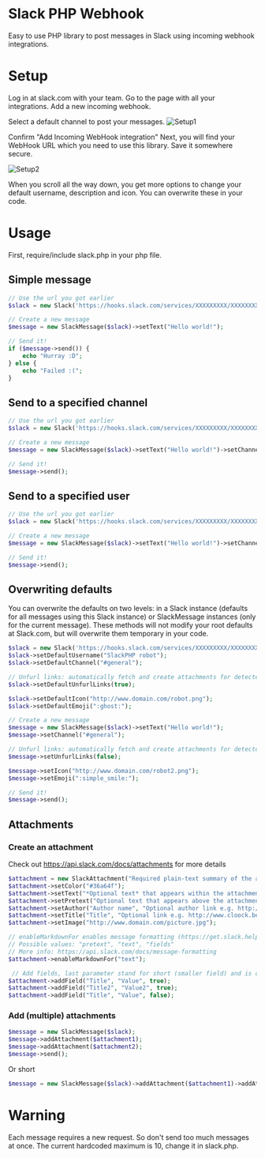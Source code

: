 # Slack PHP Webhook
Easy to use PHP library to post messages in Slack using incoming webhook integrations.

# Setup
Log in at slack.com with your team. Go to the page with all your integrations. Add a new incoming webhook.

Select a default channel to post your messages.
![Setup1](http://www.cloock.be/uploads/slack1.png)

Confirm "Add Incoming WebHook integration"
Next, you will find your WebHook URL which you need to use this library. Save it somewhere secure.

![Setup2](http://www.cloock.be/uploads/slack2.png)

When you scroll all the way down, you get more options to change your default username, description and icon. You can overwrite these in your code.
	 
# Usage
First, require/include slack.php in your php file.
## Simple message

```php
// Use the url you got earlier
$slack = new Slack('https://hooks.slack.com/services/XXXXXXXXX/XXXXXXXXX/XXXXXXXXXXXXXXXXXXXXXXXX');

// Create a new message
$message = new SlackMessage($slack)->setText("Hello world!");

// Send it!
if ($message->send()) {
	echo "Hurray :D";
} else {
	echo "Failed :(";
}
```

## Send to a specified channel
```php
// Use the url you got earlier
$slack = new Slack('https://hooks.slack.com/services/XXXXXXXXX/XXXXXXXXX/XXXXXXXXXXXXXXXXXXXXXXXX');

// Create a new message
$message = new SlackMessage($slack)->setText("Hello world!")->setChannel("#general");

// Send it!
$message->send();
```

## Send to a specified user
```php
// Use the url you got earlier
$slack = new Slack('https://hooks.slack.com/services/XXXXXXXXX/XXXXXXXXX/XXXXXXXXXXXXXXXXXXXXXXXX');

// Create a new message
$message = new SlackMessage($slack)->setText("Hello world!")->setChannel("@simonbackx");

// Send it!
$message->send();
```
## Overwriting defaults
You can overwrite the defaults on two levels: in a Slack instance (defaults for all messages using this Slack instance) or SlackMessage instances (only for the current message). These methods will not modify your root defaults at Slack.com, but will overwrite them temporary in your code.

```php
$slack = new Slack('https://hooks.slack.com/services/XXXXXXXXX/XXXXXXXXX/XXXXXXXXXXXXXXXXXXXXXXXX');
$slack->setDefaultUsername("SlackPHP robot"); 
$slack->setDefaultChannel("#general");

// Unfurl links: automatically fetch and create attachments for detected URLs
$slack->setDefaultUnfurlLinks(true); 

$slack->setDefaultIcon("http://www.domain.com/robot.png"); 
$slack->setDefaultEmoji(":ghost:");

// Create a new message
$message = new SlackMessage($slack)->setText("Hello world!");
$message->setChannel("#general");

// Unfurl links: automatically fetch and create attachments for detected URLs
$message->setUnfurlLinks(false);

$message->setIcon("http://www.domain.com/robot2.png");
$message->setEmoji(":simple_smile:");

// Send it!
$message->send();

```

## Attachments
### Create an attachment
Check out https://api.slack.com/docs/attachments for more details

```php
$attachment = new SlackAttachment("Required plain-text summary of the attachment.");
$attachment->setColor("#36a64f");
$attachment->setText("*Optional text* that appears within the attachment");
$attachment->setPretext("Optional text that appears above the attachment block");
$attachment->setAuthor("Author name", "Optional author link e.g. http://flickr.com/bobby/", "Optional author icon e.g. http://flickr.com/bobby/picture.jpg");
$attachment->setTitle("Title", "Optional link e.g. http://www.cloock.be/");
$attachment->setImage("http://www.domain.com/picture.jpg");

// enableMarkdownFor enables message formatting (https://get.slack.help/hc/en-us/articles/202288908-How-can-I-add-formatting-to-my-messages-) in attachements.
// Possible values: "pretext", "text", "fields"
// More info: https://api.slack.com/docs/message-formatting
$attachment->enableMarkdownFor("text");

 // Add fields, last parameter stand for short (smaller field) and is optional
$attachment->addField("Title", "Value", true);
$attachment->addField("Title2", "Value2", true);
$attachment->addField("Title", "Value", false);
```

### Add (multiple) attachments
```php
$message = new SlackMessage($slack);
$message->addAttachment($attachment1);
$message->addAttachment($attachment2);
$message->send();
```
Or short
```php
$message = new SlackMessage($slack)->addAttachment($attachment1)->addAttachment($attachment2)->send();
```

# Warning
Each message requires a new request. So don't send too much messages at once. The current hardcoded maximum is 10, change it in slack.php.
